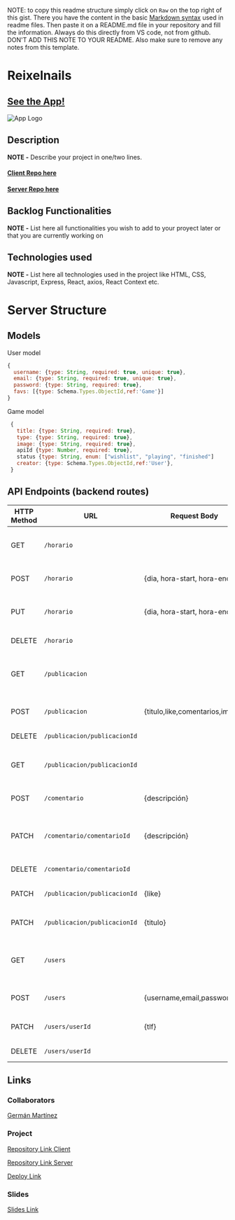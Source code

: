 NOTE: to copy this readme structure simply click on `Raw` on the top right of this gist. There you have the content in the basic [Markdown syntax](https://www.markdownguide.org/basic-syntax/) used in readme files. Then paste it on a README.md file in your repository and fill the information. Always do this directly from VS code, not from github. DON'T ADD THIS NOTE TO YOUR README. Also make sure to remove any notes from this template.

# Reixelnails

## [See the App!](www.your-deploy-url-here.com)

![App Logo](your-image-logo-path-or-name)

## Description

**NOTE -** Describe your project in one/two lines.

#### [Client Repo here](www.your-github-url-here.com)
#### [Server Repo here](www.your-github-url-here.com)

## Backlog Functionalities

**NOTE -** List here all functionalities you wish to add to your proyect later or that you are currently working on

## Technologies used

**NOTE -** List here all technologies used in the project like HTML, CSS, Javascript, Express, React, axios, React Context etc.

# Server Structure

## Models

User model

```javascript
{
  username: {type: String, required: true, unique: true},
  email: {type: String, required: true, unique: true},
  password: {type: String, required: true},
  favs: [{type: Schema.Types.ObjectId,ref:'Game'}]
}
```

Game model

```javascript
 {
   title: {type: String, required: true},
   type: {type: String, required: true},
   image: {type: String, required: true},
   apiId {type: Number, required: true},
   status {type: String, enum: ["wishlist", "playing", "finished"]
   creator: {type: Schema.Types.ObjectId,ref:'User'},
 }
```

## API Endpoints (backend routes)

| HTTP Method | URL                         | Request Body                 | Success status | Error Status | Description                                                    |
| ----------- | --------------------------- | ---------------------------- | -------------- | ------------ | -------------------------------------------------------------- |
| GET         | `/horario`                  |                              | 200            | 400          | Devuelve un Array de todos los horarios                        |
| POST        | `/horario`                  |{dia, hora-start, hora-end}   | 201            | 400          | Crear un nuevo horario                                         |
| PUT         | `/horario`                  |{dia, hora-start, hora-end}   | 200            | 401          | Actualiza todos los datos del horario                          |
| DELETE      | `/horario`                  |                              | 200            | 400          | Borra un horario                                               |
| GET         | `/publicacion`              |                              | 200            | 400          | Devuelve un Array de Objetos con cada Publicacion              |
| POST        | `/publicacion`              |{titulo,like,comentarios,img} | 201            | 400          | Crear una nueva Publicacion                                    |
| DELETE      | `/publicacion/publicacionId`|                              | 200            | 401          | Borra una Publicación                                          |
| GET         | `/publicacion/publicacionId`|                              | 200            | 400          | Devuelve el Objeto de la Publicacion                           |
| POST        | `/comentario`               |{descripción}                 | 201            | 400          | Crear un nuevo comentario                                      |
| PATCH       | `/comentario/comentarioId`  |{descripción}                 | 200            | 400          | Editar solo la descripción del comentario                      |
| DELETE      | `/comentario/comentarioId`  |                              | 200            | 401          | Borrar un comentario                                           |
| PATCH       | `/publicacion/publicacionId`|{like}                        | 200            | 400          | Editar si le das a like o no                                   |
| PATCH       | `/publicacion/publicacionId`|{titulo}                      | 200            | 400          | Editar el titulo de la Publicacion                             |
| GET         | `/users`                    |                              | 200            | 400          | Devuelve un Array con todos los usuarios                       |
| POST        | `/users`                    |{username,email,password,tlf} | 201            | 400          | Crea un nuevo usuario                                          |
| PATCH       | `/users/userId`             |{tlf}                         | 200            | 400          | Edita el telefono de un usuario                                |
| DELETE      | `/users/userId`             |                              | 200            | 400          | Borra un usuario                                               |
  
## Links

### Collaborators

[Germán Martínez](https://github.com/Germanmtz96)

### Project

[Repository Link Client](www.your-github-url-here.com)

[Repository Link Server](www.your-github-url-here.com)

[Deploy Link](www.your-deploy-url-here.com)

### Slides

[Slides Link](www.your-slides-url-here.com)
